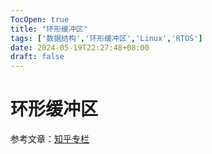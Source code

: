```yaml
---
TocOpen: true
title: "环形缓冲区"
tags: ['数据结构','环形缓冲区','Linux','RTOS']
date: 2024-05-19T22:27:48+08:00
draft: false
---
```


# 环形缓冲区

参考文章：[知乎专栏](https://zhuanlan.zhihu.com/p/534098236) 


